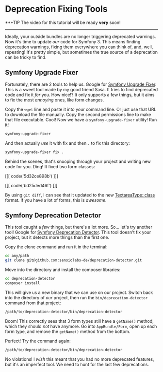 # Deprecation Fixing Tools

***TIP
The video for this tutorial will be ready **very** soon!
***

Ideally, your outside bundles are no longer triggering deprecated warnings. Now it's
time to update *our* code for Symfony 3. This means finding deprecation warnings,
fixing them everywhere you can think of, and, well, repeating! It's pretty simple,
but sometimes the true source of a deprecation can be tricky to find.

## Symfony Upgrade Fixer

Fortunately, there are 2 tools to help us. Google for [Symfony Upgrade Fixer](https://github.com/umpirsky/Symfony-Upgrade-Fixer).
This is a sweet tool made by my good friend Saša. It tries to find deprecated code
and fix it *for* you. How nice!? It only supports a few things, but it aims to fix
the most *annoying* ones, like form changes.

Copy the `wget` line and paste it into your command line. Or just use that URL to
download the file manually. Copy the second permissions line to make that file
executable. Cool! Now we have a `symfony-upgrade-fixer` utility! Run it!

```bash
symfony-upgrade-fixer
```

And then actually *use* it with fix and then `.` to fix this directory:

```bash
symfony-upgrade-fixer fix .
```

Behind the scenes, that's snooping through your project and writing new code for you.
Ding! It fixed two form classes:

[[[ code('5d32ce898b') ]]]

[[[ code('bd25ded46f') ]]]

By using `git diff`, I can see that it updated to the new
[TextareaType::class](https://knpuniversity.com/screencast/new-in-symfony3/form-updates)
format. If you have a lot of forms, this is *awesome*.

## Symfony Deprecation Detector

This tool caught a *few* things, but there's a lot more. So... let's try another tool!
Google for [Symfony Deprecation Detector](https://github.com/sensiolabs-de/deprecation-detector).
This tool doesn't fix your project, but it detects more things than the first one.

Copy the clone command and run it in the terminal:

```bash
cd any/path
git clone git@github.com:sensiolabs-de/deprecation-detector.git
```

Move into the directory and install the composer libraries:

```bash
cd deprecation-detector
composer install
```

This will give us a new binary that we can use on our project. Switch back into
the directory of *our* project, then run the `bin/deprecation-detector` command from
that project:

```bash
/path/to/deprecation-detector/bin/deprecation-detector
```

Boom! This correctly sees that 3 form types still have a `getName()` method, which
they should *not* have anymore. Go into `AppBundle/Form`, open up each form type,
and remove the `getName()` method from the bottom.

Perfect! Try the command again:

```bash
/path/to/deprecation-detector/bin/deprecation-detector
```

No violations! I *wish* this meant that you had no more deprecated features, but
it's an imperfect tool. We need to hunt for the last few deprecations.
